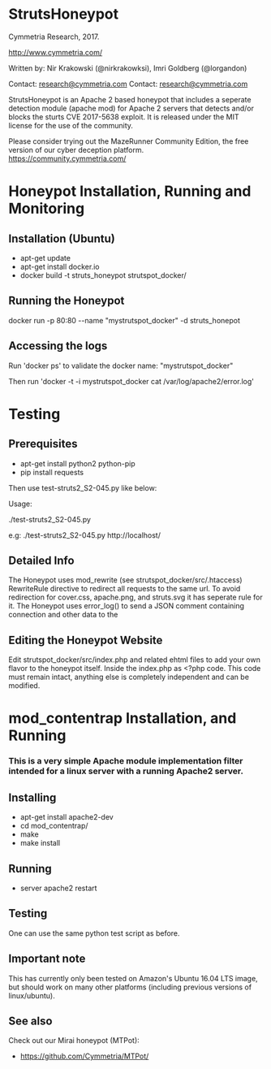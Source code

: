 # StrutsHoneypot
Cymmetria Research, 2017.

http://www.cymmetria.com/

Written by: Nir Krakowski (@nirkrakowksi), Imri Goldberg (@lorgandon)

Contact: research@cymmetria.com Contact: research@cymmetria.com

StrutsHoneypot is an Apache 2 based honeypot that includes a seperate detection module (apache mod) for Apache 2 servers that detects and/or blocks the sturts CVE 2017-5638 
exploit. It is released under the MIT license for the use of the community.  


Please consider trying out the MazeRunner Community Edition, the free version of our cyber deception platform.  
https://community.cymmetria.com/

# Honeypot Installation, Running and Monitoring

Installation (Ubuntu)
----------------
- apt-get update
- apt-get install docker.io
- docker build -t struts_honeypot strutspot_docker/

Running the Honeypot
--------------------
docker run -p 80:80 --name "mystrutspot_docker" -d struts_honepot

Accessing the logs
------------------
Run 'docker ps' to validate the docker name: "mystrutspot_docker"

Then run 'docker -t -i mystrutspot_docker cat /var/log/apache2/error.log'

# Testing
Prerequisites
-------------
- apt-get install python2 python-pip
- pip install requests

Then use test-struts2_S2-045.py like below:

Usage: 

./test-struts2_S2-045.py <url>

e.g: ./test-struts2_S2-045.py http://localhost/

Detailed Info
------------
The Honeypot uses mod_rewrite (see strutspot_docker/src/.htaccess) RewriteRule directive to redirect all requests to the same url.
To avoid redirection for cover.css, apache.png, and struts.svg it has seperate rule for it.
The Honeypot uses error_log() to send a JSON comment containing connection and other data to the 

Editing the Honeypot Website
----------------------------
Edit strutspot_docker/src/index.php and related ehtml files to add your own flavor to the honeypot itself.
Inside the index.php as <?php code. This code must remain intact, anything else is completely independent and can be modified.



# mod_contentrap Installation, and Running

### This is a very simple Apache module implementation filter intended for a linux server with a running Apache2 server.


Installing
---------
- apt-get install apache2-dev
- cd mod_contentrap/
- make
- make install

Running
-------
- server apache2 restart

Testing
-------
One can use the same python test script as before.

Important note
--------------
This has currently only been tested on Amazon's Ubuntu 16.04 LTS image, but should work on many other platforms (including previous versions of linux/ubuntu).


See also
--------
Check out our Mirai honeypot (MTPot):
- https://github.com/Cymmetria/MTPot/
